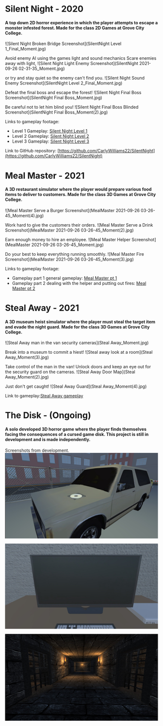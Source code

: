 # Silent Night - 2020
#### A top down 2D horror experience in which the player attempts to escape a monster infested forest. Made for the class 2D Games at Grove City College.
![Silent Night Broken Bridge Screenshot](SilentNight Level 1_Final_Moment.jpg)

Avoid enemy AI using the games light and sound mechanics
Scare enemies away with light,
![Silent Night Light Enemy Screenshot](SilentNight 2021-09-26 02-31-35_Moment.jpg)

or try and stay quiet so the enemy can't find you.
![Silent Night Sound Enemy Screenshot](SilentNight Level 2_Final_Moment.jpg)

Defeat the final boss and escape the forest!
![Silent Night Final Boss Screenshot](SilentNight Final Boss_Moment.jpg)

Be careful not to let him blind you!
![Silent Night Final Boss Blinded Screenshot](SilentNight Final Boss_Moment(2).jpg)

Links to gameplay footage:
* Level 1 Gameplay: [Silent Night Level 1](https://youtu.be/sZoxhyOAAbg)
* Level 2 Gameplay: [Silent Night Level 2](https://youtu.be/CKJ2gBoYZo4)
* Level 3 Gameplay: [Silent Night Level 3](https://youtu.be/fErtqAiskfk)

Link to GitHub repository: [https://github.com/CarlyWilliams22/SilentNight](https://github.com/CarlyWilliams22/SilentNight)

# Meal Master - 2021
#### A 3D restaurant simulator where the player would prepare various food items to deliver to customers. Made for the class 3D Games at Grove City College.
![Meal Master Serve a Burger Screenshot](MealMaster 2021-09-26 03-26-45_Moment(4).jpg)

Work hard to give the customers their orders.
![Meal Master Serve a Drink Screenshot](MealMaster 2021-09-26 03-26-45_Moment(2).jpg)

Earn enough money to hire an employee.
![Meal Master Helper Screenshot](MealMaster 2021-09-26 03-26-45_Moment.jpg)

Do your best to keep everything running smoothly.
![Meal Master Fire Screenshot](MealMaster 2021-09-26 03-26-45_Moment(3).jpg)

Links to gameplay footage:
* Gameplay part 1 general gameplay: [Meal Master pt 1](https://youtu.be/4eHlhcLYxF8)
* Gameplay part 2 dealing with the helper and putting out fires: [Meal Master pt 2](https://youtu.be/INxgw5u8uFk)

# Steal Away - 2021
#### A 3D museum heist simulator where the player must steal the target item and evade the night guard. Made for the class 3D Games at Grove City College.
![Steal Away man in the van security cameras](Steal Away_Moment.jpg)

Break into a museum to commit a hiest!
![Steal away look at a room](Steal Away_Moment(3).jpg)

Take control of the man in the van! Unlock doors and keep an eye out for the security guard on the cameras.
![Steal Away Door Map](Steal Away_Moment(2).jpg)

Just don't get caught!
![Steal Away Guard](Steal Away_Moment(4).jpg)

Link to gameplay:[Steal Away gameplay](https://youtu.be/24HUG7BPm-I)

# The Disk - (Ongoing)
#### A solo developed 3D horror game where the player finds themselves facing the consequences of a cursed game disk. This project is still in development and is made independently.

Screenshots from development.
![The Disk Disk on the Car](TheDiskCarScreenshot.jpg)

![The Disk Computer](TheDiskComputerScreenshot.jpg)

![The Disk The Dungeon](TheDiskDungeon.jpg)
